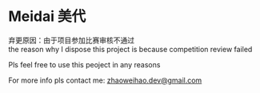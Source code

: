 # Meidai 美代
弃更原因：由于项目参加比赛审核不通过  
the reason why I dispose this project is because competition review failed

Pls feel free to use this peoject in any reasons

For more info pls contact me: zhaoweihao.dev@gmail.com
